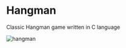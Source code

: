 # Hangman
Classic Hangman game written in C language

![hangman](https://github.com/Aybaaan/Hangman/assets/39522016/e7c2c4ee-1e0d-4056-8779-55b8e507a757)
